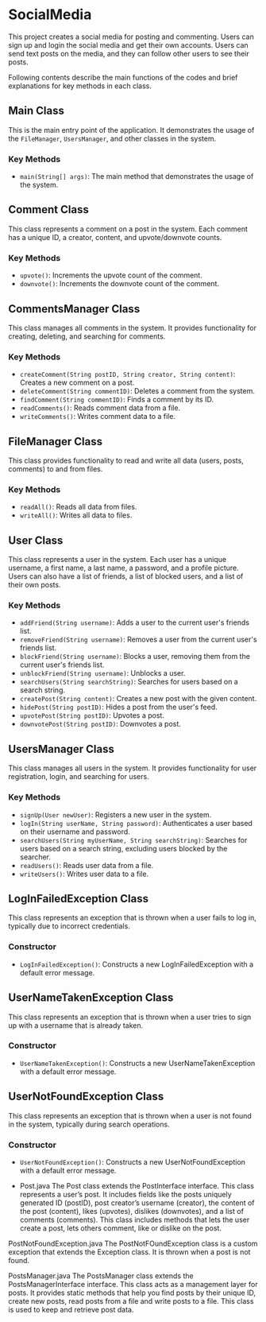 # SocialMedia
This project creates a social media for posting and commenting. Users can sign up and login the social media and get their own accounts. Users can send text posts on the media, and they can follow other users to see their posts.

Following contents describe the main functions of the codes and brief explanations for key methods in each class.

## Main Class

This is the main entry point of the application. It demonstrates the usage of the `FileManager`, `UsersManager`, and other classes in the system.

### Key Methods

- `main(String[] args)`: The main method that demonstrates the usage of the system.

## Comment Class

This class represents a comment on a post in the system. Each comment has a unique ID, a creator, content, and upvote/downvote counts.

### Key Methods

- `upvote()`: Increments the upvote count of the comment.
- `downvote()`: Increments the downvote count of the comment.

## CommentsManager Class

This class manages all comments in the system. It provides functionality for creating, deleting, and searching for comments.

### Key Methods

- `createComment(String postID, String creator, String content)`: Creates a new comment on a post.
- `deleteComment(String commentID)`: Deletes a comment from the system.
- `findComment(String commentID)`: Finds a comment by its ID.
- `readComments()`: Reads comment data from a file.
- `writeComments()`: Writes comment data to a file.

## FileManager Class

This class provides functionality to read and write all data (users, posts, comments) to and from files.

### Key Methods

- `readAll()`: Reads all data from files.
- `writeAll()`: Writes all data to files.

## User Class

This class represents a user in the system. Each user has a unique username, a first name, a last name, a password, and a profile picture. Users can also have a list of friends, a list of blocked users, and a list of their own posts.

### Key Methods

- `addFriend(String username)`: Adds a user to the current user's friends list.
- `removeFriend(String username)`: Removes a user from the current user's friends list.
- `blockFriend(String username)`: Blocks a user, removing them from the current user's friends list.
- `unblockFriend(String username)`: Unblocks a user.
- `searchUsers(String searchString)`: Searches for users based on a search string.
- `createPost(String content)`: Creates a new post with the given content.
- `hidePost(String postID)`: Hides a post from the user's feed.
- `upvotePost(String postID)`: Upvotes a post.
- `downvotePost(String postID)`: Downvotes a post.

## UsersManager Class

This class manages all users in the system. It provides functionality for user registration, login, and searching for users.

### Key Methods

- `signUp(User newUser)`: Registers a new user in the system.
- `logIn(String userName, String password)`: Authenticates a user based on their username and password.
- `searchUsers(String myUserName, String searchString)`: Searches for users based on a search string, excluding users blocked by the searcher.
- `readUsers()`: Reads user data from a file.
- `writeUsers()`: Writes user data to a file.

## LogInFailedException Class

This class represents an exception that is thrown when a user fails to log in, typically due to incorrect credentials.

### Constructor

- `LogInFailedException()`: Constructs a new LogInFailedException with a default error message.

## UserNameTakenException Class

This class represents an exception that is thrown when a user tries to sign up with a username that is already taken.

### Constructor

- `UserNameTakenException()`: Constructs a new UserNameTakenException with a default error message.

## UserNotFoundException Class

This class represents an exception that is thrown when a user is not found in the system, typically during search operations.

### Constructor

- `UserNotFoundException()`: Constructs a new UserNotFoundException with a default error message.

- Post.java
The Post class extends the PostInterface interface. This class represents a user’s post. It includes fields like the posts uniquely generated ID (postID), post creator’s username (creator), the content of the post (content), likes (upvotes), dislikes (downvotes), and a list of comments (comments). This class includes methods that lets the user create a post, lets others comment, like or dislike on the post. 

PostNotFoundException.java
The PostNotFOundException class is a custom exception that extends the Exception class. It is thrown when a post is not found.

PostsManager.java
The PostsManager class extends the PostsManagerInterface interface. This class acts as a management layer for posts. It provides static methods that help you find posts by their unique ID, create new posts, read posts from a file and write posts to a file. This class is used to keep and retrieve post data. 



